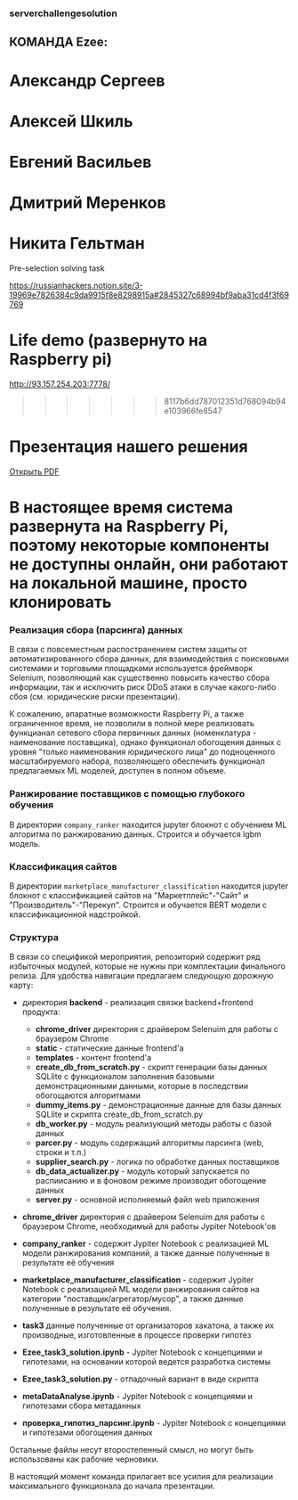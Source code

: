 ### serverchallengesolution
## КОМАНДА Ezee:
# Александр Сергеев
# Алексей Шкиль
# Евгений Васильев
# Дмитрий Меренков
# Никита Гельтман




Pre-selection solving task

https://russianhackers.notion.site/3-19969e7826384c9da9915f8e8298915a#2845327c68994bf9aba31cd4f3f69769

# Life demo (развернуто на Raspberry pi)

http://93.157.254.203:7778/

>>>>>>> 8117b6dd787012351d768094b94e103966fe8547
>>>>>>>
>>>>>>
>>>>>
>>>>
>>>
>>

# Презентация нашего решения

[Открыть PDF](presentation/Ezee_case_3_var5.pdf)


# В настоящее время система развернута на Raspberry Pi, поэтому некоторые компоненты не доступны онлайн, они работают на локальной машине, просто клонировать


### Реализация сбора (парсинга) данных

В связи с повсеместным распостранением систем защиты от автоматизированного сбора данных, для взаимодействия с поисковыми системами и торговыми площадками используется фреймворк Selenium, позволяющий как существенно повысить качество сбора информации, так и исключить риск DDoS атаки в случае какого-либо сбоя (см. юридические риски презентации).

К сожалению, апаратные возможности Raspberry Pi, а также ограниченное время, не позволили в полной мере реализовать функцианал сетевого сбора первичных данных  (номенклатура - наименование поставщика), однако функционал обогощения данных с уровня "только наименования юридического лица" до подноценного масштабируемого набора, позволяющего обеспечить функционал предлагаемых ML моделей, доступен в полном объеме.


### Ранжирование поставщиков с помощью глубокого обучения

В директории `company_ranker` находится jupyter блокнот с обучением ML алгоритма по ранжированию данных. Строится и обучается lgbm модель.

### Классификация сайтов

В директории `marketplace_manufacturer_classification` находится jupyter блокнот с классификацией сайтов на "Маркетплейс"-"Сайт" и "Производитель"-"Перекуп". Строится и обучается BERT модели с классификационной надстройкой.



### Структура

В связи со спецификой мероприятия, репозиторий содержит ряд избыточных модулей, которые не нужны при комплектации финального релиза. Для удобства навигации предлагаем следующую дорожную карту:

* директория **backend** - реализация связки backend+frontend продукта:

  * **chrome_driver** директория с драйвером Selenuim для работы с браузером Chrome
  * **static** - статические данные frontend'a
  * **templates** - контент frontend'a
  * **create_db_from_scratch.py** - скрипт генерации базы данных SQLlite с функционалом заполнения базовыми демонстрационными данными, которые в последствии обогощаются алгоритмами
  * **dummy_items.py** - демонстрационные данные для базы данных SQLlite и скрипта create_db_from_scratch.py
  * **db_worker.py** - модуль реализующий методы работы с базой данных
  * **parcer.py** - модуль содержащий алгоритмы парсинга (web, строки и т.п.)
  * **supplier_search.py** - логика по обработке данных поставщиков
  * **db_data_actualizer.py** - модуль который запускается по распиисанию и в фоновом режиме производит обогощение данных
  * **server.py** - основной исполняемый файл web приложения
* **chrome_driver** директория с драйвером Selenuim для работы с браузером Chrome, необходимый для работы Jypiter Notebook'ов
* **company_ranker** - содержит Jypiter Notebook c реализацией ML модели ранжирования компаний, а также данные полученные в результате её обучения
* **marketplace_manufacturer_classification** - содержит Jypiter Notebook c реализацией ML модели ранжирования сайтов на категории "поставщик/агрегатор/мусор", а также данные полученные в результате её обучения.
* **task3** данные полученные от организаторов хакатона, а также их производные, изготовленные в процессе проверки гипотез
* **Ezee_task3_solution.ipynb** - Jypiter Notebook с концепциями и гипотезами, на основании которой ведется разработка системы
* **Ezee_task3_solution.py** - отладочный вариант в виде скрипта
* **metaDataAnalyse.ipynb** - Jypiter Notebook с концепциями и гипотезами сбора метаданных
* **проверка_гипотиз_парсинг.ipynb** - Jypiter Notebook с концепциями и гипотезами обогощения данных

Остальные файлы несут второстепенный смысл, но могут быть использованы как рабочие черновики.

В настоящий момент команда прилагает все усилия для реализации максимального функционала до начала презентации.
